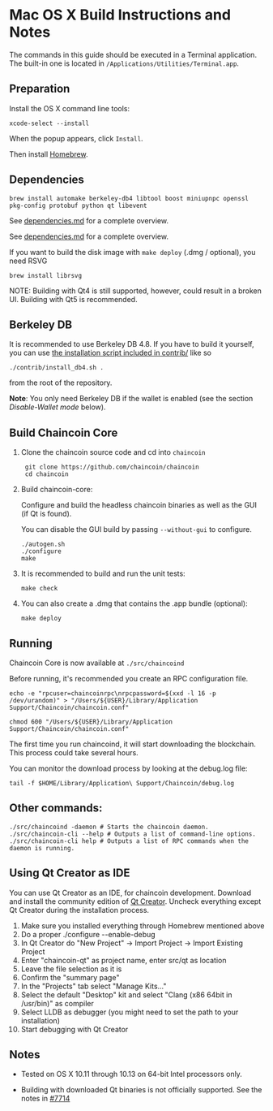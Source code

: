 Mac OS X Build Instructions and Notes
====================================
The commands in this guide should be executed in a Terminal application.
The built-in one is located in `/Applications/Utilities/Terminal.app`.

Preparation
-----------
Install the OS X command line tools:

`xcode-select --install`

When the popup appears, click `Install`.

Then install [Homebrew](https://brew.sh).

Dependencies
----------------------

    brew install automake berkeley-db4 libtool boost miniupnpc openssl pkg-config protobuf python qt libevent

See [dependencies.md](dependencies.md) for a complete overview.

See [dependencies.md](dependencies.md) for a complete overview.

If you want to build the disk image with `make deploy` (.dmg / optional), you need RSVG

    brew install librsvg

NOTE: Building with Qt4 is still supported, however, could result in a broken UI. Building with Qt5 is recommended.

Berkeley DB
-----------
It is recommended to use Berkeley DB 4.8. If you have to build it yourself,
you can use [the installation script included in contrib/](/contrib/install_db4.sh)
like so

```shell
./contrib/install_db4.sh .
```

from the root of the repository.

**Note**: You only need Berkeley DB if the wallet is enabled (see the section *Disable-Wallet mode* below).

Build Chaincoin Core
------------------------

1. Clone the chaincoin source code and cd into `chaincoin`

        git clone https://github.com/chaincoin/chaincoin
        cd chaincoin

2.  Build chaincoin-core:

    Configure and build the headless chaincoin binaries as well as the GUI (if Qt is found).

    You can disable the GUI build by passing `--without-gui` to configure.

        ./autogen.sh
        ./configure
        make

3.  It is recommended to build and run the unit tests:

        make check

4.  You can also create a .dmg that contains the .app bundle (optional):

        make deploy

Running
-------

Chaincoin Core is now available at `./src/chaincoind`

Before running, it's recommended you create an RPC configuration file.

    echo -e "rpcuser=chaincoinrpc\nrpcpassword=$(xxd -l 16 -p /dev/urandom)" > "/Users/${USER}/Library/Application Support/Chaincoin/chaincoin.conf"

    chmod 600 "/Users/${USER}/Library/Application Support/Chaincoin/chaincoin.conf"

The first time you run chaincoind, it will start downloading the blockchain. This process could take several hours.

You can monitor the download process by looking at the debug.log file:

    tail -f $HOME/Library/Application\ Support/Chaincoin/debug.log

Other commands:
-------

    ./src/chaincoind -daemon # Starts the chaincoin daemon.
    ./src/chaincoin-cli --help # Outputs a list of command-line options.
    ./src/chaincoin-cli help # Outputs a list of RPC commands when the daemon is running.

Using Qt Creator as IDE
------------------------
You can use Qt Creator as an IDE, for chaincoin development.
Download and install the community edition of [Qt Creator](https://www.qt.io/download/).
Uncheck everything except Qt Creator during the installation process.

1. Make sure you installed everything through Homebrew mentioned above
2. Do a proper ./configure --enable-debug
3. In Qt Creator do "New Project" -> Import Project -> Import Existing Project
4. Enter "chaincoin-qt" as project name, enter src/qt as location
5. Leave the file selection as it is
6. Confirm the "summary page"
7. In the "Projects" tab select "Manage Kits..."
8. Select the default "Desktop" kit and select "Clang (x86 64bit in /usr/bin)" as compiler
9. Select LLDB as debugger (you might need to set the path to your installation)
10. Start debugging with Qt Creator

Notes
-----

* Tested on OS X 10.11 through 10.13 on 64-bit Intel processors only.

* Building with downloaded Qt binaries is not officially supported. See the notes in [#7714](https://github.com/bitcoin/bitcoin/issues/7714)
